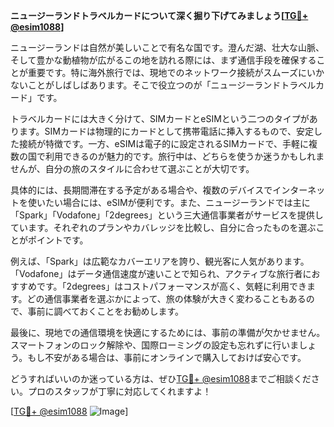 **ニュージーランドトラベルカードについて深く掘り下げてみましょう[[TG💪+ @esim1088](https://t.me/s/esim1088)]**

ニュージーランドは自然が美しいことで有名な国です。澄んだ湖、壮大な山脈、そして豊かな動植物が広がるこの地を訪れる際には、まず通信手段を確保することが重要です。特に海外旅行では、現地でのネットワーク接続がスムーズにいかないことがしばしばあります。そこで役立つのが「ニュージーランドトラベルカード」です。

トラベルカードには大きく分けて、SIMカードとeSIMという二つのタイプがあります。SIMカードは物理的にカードとして携帯電話に挿入するもので、安定した接続が特徴です。一方、eSIMは電子的に設定されるSIMカードで、手軽に複数の国で利用できるのが魅力的です。旅行中は、どちらを使うか迷うかもしれませんが、自分の旅のスタイルに合わせて選ぶことが大切です。

具体的には、長期間滞在する予定がある場合や、複数のデバイスでインターネットを使いたい場合には、eSIMが便利です。また、ニュージーランドでは主に「Spark」「Vodafone」「2degrees」という三大通信事業者がサービスを提供しています。それぞれのプランやカバレッジを比較し、自分に合ったものを選ぶことがポイントです。

例えば、「Spark」は広範なカバーエリアを誇り、観光客に人気があります。「Vodafone」はデータ通信速度が速いことで知られ、アクティブな旅行者におすすめです。「2degrees」はコストパフォーマンスが高く、気軽に利用できます。どの通信事業者を選ぶかによって、旅の体験が大きく変わることもあるので、事前に調べておくことをお勧めします。

最後に、現地での通信環境を快適にするためには、事前の準備が欠かせません。スマートフォンのロック解除や、国際ローミングの設定も忘れずに行いましょう。もし不安がある場合は、事前にオンラインで購入しておけば安心です。

どうすればいいのか迷っている方は、ぜひ[TG💪+ @esim1088](https://t.me/s/esim1088)までご相談ください。プロのスタッフが丁寧に対応してくれますよ！

[[TG💪+ @esim1088](https://t.me/s/esim1088) ![Image](https://i.postimg.cc/Y0z9fWf4/image.png)]